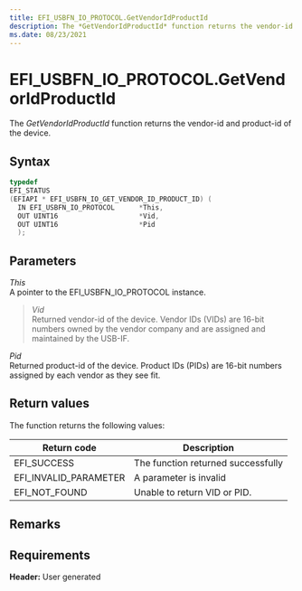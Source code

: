 ```yaml
---
title: EFI_USBFN_IO_PROTOCOL.GetVendorIdProductId
description: The *GetVendorIdProductId* function returns the vendor-id and product-id of the device.
ms.date: 08/23/2021
---
```


# EFI_USBFN_IO_PROTOCOL.GetVendorIdProductId

The *GetVendorIdProductId* function returns the vendor-id and product-id of the device.

## Syntax

```cpp
typedef
EFI_STATUS
(EFIAPI * EFI_USBFN_IO_GET_VENDOR_ID_PRODUCT_ID) (
  IN EFI_USBFN_IO_PROTOCOL      *This,
  OUT UINT16                    *Vid,
  OUT UINT16                    *Pid
  );
```

## Parameters

*This*  
A pointer to the EFI_USBFN_IO_PROTOCOL instance.

>*Vid*  
Returned vendor-id of the device. Vendor IDs (VIDs) are 16-bit numbers owned by the vendor company and are assigned and maintained by the USB-IF.

*Pid*  
Returned product-id of the device. Product IDs (PIDs) are 16-bit numbers assigned by each vendor as they see fit.

## Return values

The function returns the following values:

| Return code | Description |
|--|--|
| EFI_SUCCESS | The function returned successfully |
| EFI_INVALID_PARAMETER | A parameter is invalid |
| EFI_NOT_FOUND | Unable to return VID or PID. |

## Remarks

## Requirements

**Header:** User generated

